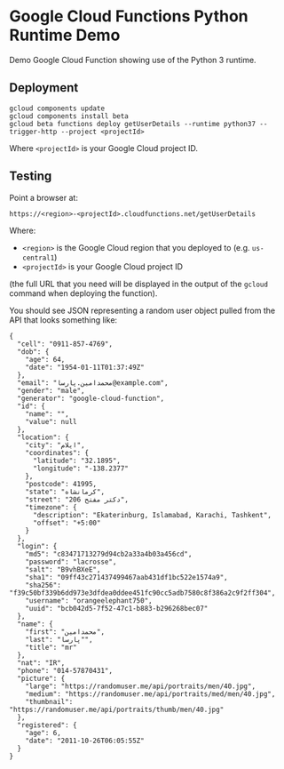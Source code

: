 # Google Cloud Functions Python Runtime Demo

Demo Google Cloud Function showing use of the Python 3 runtime.

## Deployment

```
gcloud components update
gcloud components install beta
gcloud beta functions deploy getUserDetails --runtime python37 --trigger-http --project <projectId>
```

Where `<projectId>` is your Google Cloud project ID.

## Testing

Point a browser at:

```
https://<region>-<projectId>.cloudfunctions.net/getUserDetails
```

Where:

* `<region>` is the Google Cloud region that you deployed to (e.g. `us-central1`)
* `<projectId>` is your Google Cloud project ID

(the full URL that you need will be displayed in the output of the `gcloud` command when deploying the function).

You should see JSON representing a random user object pulled from the API that looks something like:

```
{
  "cell": "0911-857-4769", 
  "dob": {
    "age": 64, 
    "date": "1954-01-11T01:37:49Z"
  }, 
  "email": "محمدامين.پارسا@example.com", 
  "gender": "male", 
  "generator": "google-cloud-function", 
  "id": {
    "name": "", 
    "value": null
  }, 
  "location": {
    "city": "ایلام", 
    "coordinates": {
      "latitude": "32.1895", 
      "longitude": "-138.2377"
    }, 
    "postcode": 41995, 
    "state": "کرمانشاه", 
    "street": "206 دکتر مفتح", 
    "timezone": {
      "description": "Ekaterinburg, Islamabad, Karachi, Tashkent", 
      "offset": "+5:00"
    }
  }, 
  "login": {
    "md5": "c83471713279d94cb2a33a4b03a456cd", 
    "password": "lacrosse", 
    "salt": "B9vhBXeE", 
    "sha1": "09ff43c271437499467aab431df1bc522e1574a9", 
    "sha256": "f39c50bf339b6dd973e3dfdea0ddee451fc90cc5adb7580c8f386a2c9f2ff304", 
    "username": "orangeelephant750", 
    "uuid": "bcb042d5-7f52-47c1-b883-b296268bec07"
  }, 
  "name": {
    "first": "محمدامين", 
    "last": "پارسا"", 
    "title": "mr"
  }, 
  "nat": "IR", 
  "phone": "014-57870431", 
  "picture": {
    "large": "https://randomuser.me/api/portraits/men/40.jpg", 
    "medium": "https://randomuser.me/api/portraits/med/men/40.jpg", 
    "thumbnail": "https://randomuser.me/api/portraits/thumb/men/40.jpg"
  }, 
  "registered": {
    "age": 6, 
    "date": "2011-10-26T06:05:55Z"
  }
}
```
